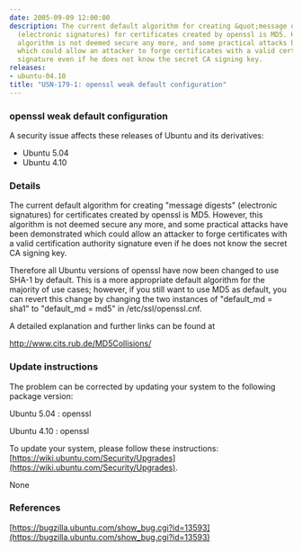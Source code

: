 ```yaml
---
date: 2005-09-09 12:00:00
description: The current default algorithm for creating &quot;message digests&quot;
  (electronic signatures) for certificates created by openssl is MD5. However, this
  algorithm is not deemed secure any more, and some practical attacks have been demonstrated
  which could allow an attacker to forge certificates with a valid certification authority
  signature even if he does not know the secret CA signing key.
releases:
- ubuntu-04.10
title: "USN-179-1: openssl weak default configuration"
---
```


### openssl weak default configuration

A security issue affects these releases of Ubuntu and its derivatives:

* Ubuntu 5.04
* Ubuntu 4.10

### Details

The current default algorithm for creating &quot;message digests&quot; (electronic signatures) for certificates created by openssl is MD5. However, this algorithm is not deemed secure any more, and some practical attacks have been demonstrated which could allow an attacker to forge certificates with a valid certification authority signature even if he does not know the secret CA signing key.

Therefore all Ubuntu versions of openssl have now been changed to use SHA-1 by default. This is a more appropriate default algorithm for the majority of use cases; however, if you still want to use MD5 as default, you can revert this change by changing the two instances of &quot;default_md = sha1&quot; to &quot;default_md = md5&quot; in /etc/ssl/openssl.cnf.

A detailed explanation and further links can be found at

 http://www.cits.rub.de/MD5Collisions/

### Update instructions

The problem can be corrected by updating your system to the following package version:

Ubuntu 5.04
 : openssl 

Ubuntu 4.10
 : openssl 

To update your system, please follow these instructions: [https://wiki.ubuntu.com/Security/Upgrades](https://wiki.ubuntu.com/Security/Upgrades).

None

### References

 [https://bugzilla.ubuntu.com/show_bug.cgi?id=13593](https://bugzilla.ubuntu.com/show_bug.cgi?id=13593)
